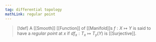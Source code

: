 ```yaml
---
tag: differential topology
mathLink: regular point
---
```

>[!def]
>A [[Smooth]] [[Function]] of [[Manifold]]s $f:X \mapsto Y$ is said to have a *regular point* at $x$ if $df_{x}:T_{x}\mapsto T_{y}(Y)$ is [[Surjective]].

